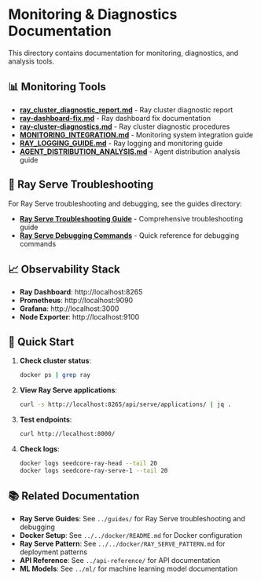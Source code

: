 # Monitoring & Diagnostics Documentation

This directory contains documentation for monitoring, diagnostics, and analysis tools.

## 📊 Monitoring Tools

- **[ray_cluster_diagnostic_report.md](ray_cluster_diagnostic_report.md)** - Ray cluster diagnostic report
- **[ray-dashboard-fix.md](ray-dashboard-fix.md)** - Ray dashboard fix documentation
- **[ray-cluster-diagnostics.md](ray-cluster-diagnostics.md)** - Ray cluster diagnostic procedures
- **[MONITORING_INTEGRATION.md](MONITORING_INTEGRATION.md)** - Monitoring system integration guide
- **[RAY_LOGGING_GUIDE.md](RAY_LOGGING_GUIDE.md)** - Ray logging and monitoring guide
- **[AGENT_DISTRIBUTION_ANALYSIS.md](AGENT_DISTRIBUTION_ANALYSIS.md)** - Agent distribution analysis guide

## 🔧 Ray Serve Troubleshooting

For Ray Serve troubleshooting and debugging, see the guides directory:

- **[Ray Serve Troubleshooting Guide](../guides/ray_serve_troubleshooting.md)** - Comprehensive troubleshooting guide
- **[Ray Serve Debugging Commands](../guides/ray_serve_debugging_commands.md)** - Quick reference for debugging commands

## 📈 Observability Stack

- **Ray Dashboard**: http://localhost:8265
- **Prometheus**: http://localhost:9090
- **Grafana**: http://localhost:3000
- **Node Exporter**: http://localhost:9100

## 🚀 Quick Start

1. **Check cluster status**:
   ```bash
   docker ps | grep ray
   ```

2. **View Ray Serve applications**:
   ```bash
   curl -s http://localhost:8265/api/serve/applications/ | jq .
   ```

3. **Test endpoints**:
   ```bash
   curl http://localhost:8000/
   ```

4. **Check logs**:
   ```bash
   docker logs seedcore-ray-head --tail 20
   docker logs seedcore-ray-serve-1 --tail 20
   ```

## 📚 Related Documentation

- **Ray Serve Guides**: See `../guides/` for Ray Serve troubleshooting and debugging
- **Docker Setup**: See `../../docker/README.md` for Docker configuration
- **Ray Serve Pattern**: See `../../docker/RAY_SERVE_PATTERN.md` for deployment patterns
- **API Reference**: See `../api-reference/` for API documentation
- **ML Models**: See `../ml/` for machine learning model documentation 